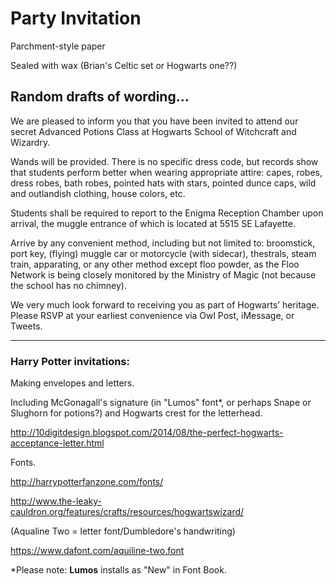 # Party Invitation

Parchment-style paper

Sealed with wax (Brian's Celtic set or Hogwarts one??)



## Random drafts of wording...

We are pleased to inform you that you have been invited to attend our secret Advanced Potions Class at Hogwarts School of Witchcraft and Wizardry. 

Wands will be provided. There is no specific dress code, but records show that students perform better when wearing appropriate attire: capes, robes, dress robes, bath robes, pointed hats with stars, pointed dunce caps, wild and outlandish clothing, house colors, etc.

Students shall be required to report to the Enigma Reception Chamber
upon arrival, the muggle entrance of which is located at 5515 SE Lafayette.

Arrive by any convenient method, including but not limited to: broomstick, port key, (flying) muggle car or motorcycle (with sidecar), thestrals, steam train, apparating, or any other method except floo powder, as the Floo Network is being closely monitored by the Ministry of Magic (not because the school has no chimney).

We very much look forward to receiving you as part of Hogwarts’ heritage. Please RSVP at your earliest convenience via Owl Post, iMessage, or Tweets.

_________

### **Harry Potter invitations:**

Making envelopes and letters. 

Including McGonagall's signature (in "Lumos" font*, or perhaps Snape or Slughorn for potions?) and Hogwarts crest for the letterhead.

http://10digitdesign.blogspot.com/2014/08/the-perfect-hogwarts-acceptance-letter.html



Fonts.

http://harrypotterfanzone.com/fonts/

http://www.the-leaky-cauldron.org/features/crafts/resources/hogwartswizard/

 (Aqualine Two = letter font/Dumbledore's handwriting)

https://www.dafont.com/aquiline-two.font





*Please note: **Lumos** installs as "New" in Font Book.
